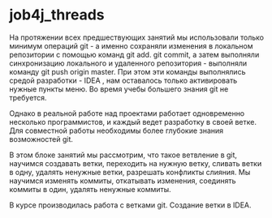 # job4j_threads

На протяжении всех предшествующих занятий мы использовали только минимум операций git - 
а именно сохраняли изменения в локальном репозитории с помощью команд git add.
git commit, 
а затем выполняли синхронизацию локального и удаленного репозитория -
выполняли команду git push origin master. При этом эти команды выполнялись средой разработки - 
IDEA , нам оставалось только  активировать нужные пункты меню. Во время учебы большего знания git не требуется.

Однако в реальной работе над проектами работает одновременно несколько программистов,
и каждый ведет разработку в своей ветке. Для совместной работы необходимы более глубокие знания возможностей git.

В этом блоке занятий мы рассмотрим, что такое ветвление в git, научимся создавать ветки,
переходить на нужную ветку, сливать ветки в одну, удалять ненужные ветки, разрешать конфликты слияния.
Мы научимся изменять коммиты, откатывать изменения, соединять коммиты в один, удалять ненужные коммиты.

В курсе производилась работа с ветками git.
Создание ветки в IDEA.
